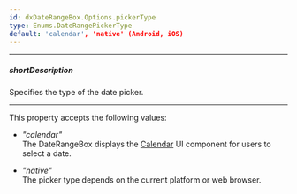```yaml
---
id: dxDateRangeBox.Options.pickerType
type: Enums.DateRangePickerType
default: 'calendar', 'native' (Android, iOS)
---
```

---
##### shortDescription
Specifies the type of the date picker.

---
This property accepts the following values:

- *"calendar"*  
The DateRangeBox displays the [Calendar](/api-reference/10%20UI%20Components/dxCalendar '/Documentation/ApiReference/UI_Components/dxCalendar/') UI component for users to select a date.

- *"native"*  
The picker type depends on the current platform or web browser.
